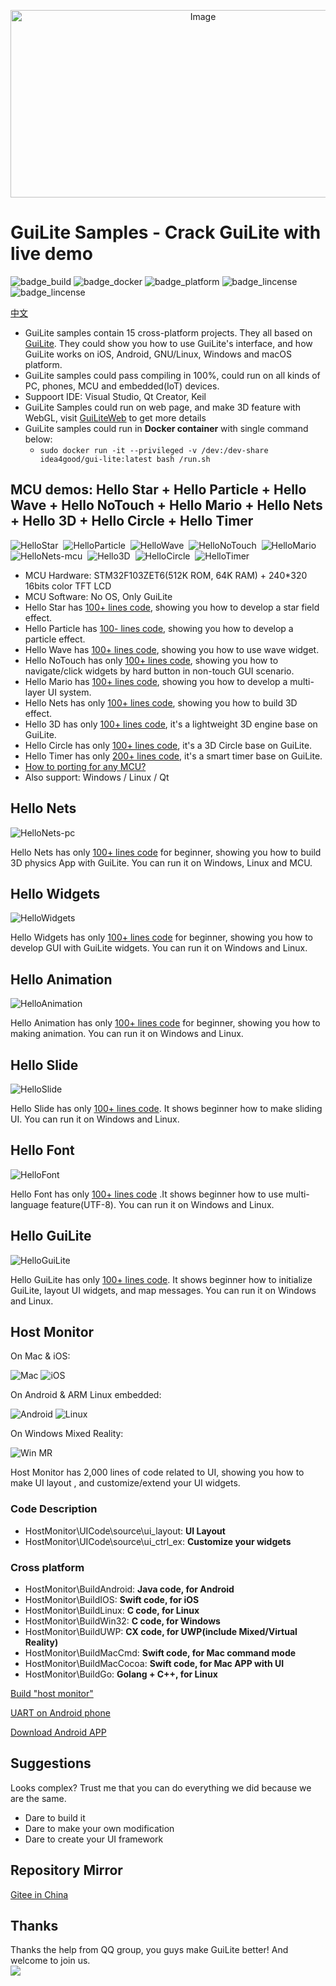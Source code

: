 <p align="center">
    <img src="doc/GuiLiteCube.gif" alt="Image" width="600" height="300"/>
</p>

# GuiLite Samples - Crack GuiLite with live demo
![badge_build](https://img.shields.io/badge/build-passing-brightgreen.svg) ![badge_docker](https://img.shields.io/badge/docker%20build-passing-brightgreen.svg) ![badge_platform](https://img.shields.io/badge/platform-Windows%20%7C%20Linux%20%7C%20macOS%20%7C%20iOS%20%7C%20Android%20%7C%20MCU-brightgreen.svg) ![badge_lincense](https://img.shields.io/badge/license-Apache%202-blue.svg) ![badge_lincense](https://img.shields.io/badge/architecture-amd64%20%7C%20arm%20%7C%20arm64-blue.svg) 

[中文](README_zh.md)
- GuiLite samples contain 15 cross-platform projects. They all based on [GuiLite](https://github.com/idea4good/GuiLite). They could show you how to use GuiLite's interface, and how GuiLite works on iOS, Android, GNU/Linux, Windows and macOS platform.
- GuiLite samples could pass compiling in 100%, could run on all kinds of PC, phones, MCU and embedded(IoT) devices.
- Suppoort IDE: Visual Studio, Qt Creator, Keil 
- GuiLite Samples could run on web page, and make 3D feature with WebGL, visit [GuiLiteWeb](https://github.com/idea4good/GuiLiteWeb) to get more details
- GuiLite samples could run in **Docker container** with single command below:
  - `sudo docker run -it --privileged -v /dev:/dev-share idea4good/gui-lite:latest bash /run.sh`

## MCU demos: Hello Star + Hello Particle + Hello Wave + Hello NoTouch + Hello Mario + Hello Nets + Hello 3D + Hello Circle + Hello Timer
![HelloStar](doc/HelloStar.gif)&nbsp;&nbsp;![HelloParticle](doc/HelloParticle.gif)&nbsp;&nbsp;![HelloWave](doc/HelloWave.gif)&nbsp;&nbsp;![HelloNoTouch](doc/HelloNoTouch.gif)&nbsp;&nbsp;![HelloMario](doc/HelloMario.gif)&nbsp;&nbsp;![HelloNets-mcu](doc/HelloNets-mcu.gif)&nbsp;&nbsp;![Hello3D](doc/Hello3D.gif)&nbsp;&nbsp;![HelloCircle](doc/HelloCircle.gif)&nbsp;&nbsp;![HelloTimer](doc/HelloTimer.gif)
- MCU Hardware: STM32F103ZET6(512K ROM, 64K RAM) + 240*320 16bits color TFT LCD
- MCU Software: No OS, Only GuiLite
- Hello Star has [100+ lines code](HelloStar/UIcode/UIcode.cpp), showing you how to develop a star field effect.
- Hello Particle has [100- lines code](HelloParticle/UIcode/UIcode.cpp), showing you how to develop a particle effect.
- Hello Wave has [100+ lines code](HelloWave/UIcode/UIcode.cpp), showing you how to use wave widget.
- Hello NoTouch has only [100+ lines code](HelloNoTouch/UIcode/UIcode.cpp), showing you how to navigate/click widgets by hard button in non-touch GUI scenario.
- Hello Mario has [100+ lines code](HelloMario/UIcode/UIcode.cpp), showing you how to develop a multi-layer UI system.
- Hello Nets has only [100+ lines code](HelloNets/UIcode/UIcode.cpp), showing you how to build 3D effect.
- Hello 3D has only [100+ lines code](Hello3D/UIcode/UIcode.cpp), it's a lightweight 3D engine base on GuiLite.
- Hello Circle has only [100+ lines code](HelloCircle/UIcode/UIcode.cpp), it's a 3D Circle base on GuiLite.
- Hello Timer has only [200+ lines code](HelloTimer/UIcode/UIcode.cpp), it's a smart timer base on GuiLite.
- [How to porting for any MCU?](HelloWave/README.md#how-to-port-on-any-type-of-mcu)
- Also support: Windows / Linux / Qt

## Hello Nets
![HelloNets-pc](doc/HelloNets-pc.gif)

Hello Nets has only [100+ lines code](HelloNets/UIcode/UIcode.cpp) for beginner, showing you how to build 3D physics App with GuiLite. You can run it on Windows, Linux and MCU.

## Hello Widgets
![HelloWidgets](doc/HelloWidgets.gif)

Hello Widgets has only [100+ lines code](HelloWidgets/UIcode/UIcode.cpp) for beginner, showing you how to develop GUI with GuiLite widgets. You can run it on Windows and Linux.

## Hello Animation
![HelloAnimation](doc/HelloAnimation.gif)

Hello Animation has only [100+ lines code](HelloAnimation/UIcode/UIcode.cpp) for beginner, showing you how to making animation. You can run it on Windows and Linux.

## Hello Slide
![HelloSlide](doc/HelloSlide.gif)

Hello Slide has only [100+ lines code](HelloSlide/UIcode/UIcode.cpp). It shows beginner how to make sliding UI. You can run it on Windows and Linux.

## Hello Font
![HelloFont](doc/HelloFont.gif)

Hello Font has only [100+ lines code](HelloFont/UIcode/UIcode.cpp) .It shows beginner how to use multi-language feature(UTF-8). You can run it on Windows and Linux.

## Hello GuiLite
![HelloGuiLite](doc/HelloGuiLite.gif)

Hello GuiLite has only [100+ lines code](HelloGuiLite/UIcode/helloGL.cpp). It shows beginner how to initialize GuiLite, layout UI widgets, and map messages. You can run it on Windows and Linux.

## Host Monitor
On Mac & iOS:

![Mac](doc/Mac.gif) ![iOS](doc/Ios.landscape.gif)

On Android & ARM Linux embedded:

![Android](doc/Android.gif) ![Linux](doc/Linux.gif)

On Windows Mixed Reality:

![Win MR](doc/WinMR.gif)

Host Monitor has 2,000 lines of code related to UI, showing you how to make UI layout , and customize/extend your UI widgets.
### Code Description
- HostMonitor\UICode\source\ui_layout: **UI Layout**
- HostMonitor\UICode\source\ui_ctrl_ex: **Customize your widgets**

### Cross platform
- HostMonitor\BuildAndroid: **Java code, for Android**
- HostMonitor\BuildIOS: **Swift code, for iOS**
- HostMonitor\BuildLinux: **C code, for Linux**
- HostMonitor\BuildWin32: **C code, for Windows**
- HostMonitor\BuildUWP: **CX code, for UWP(include Mixed/Virtual Reality)**
- HostMonitor\BuildMacCmd: **Swift code, for Mac command mode**
- HostMonitor\BuildMacCocoa: **Swift code, for Mac APP with UI**
- HostMonitor\BuildGo: **Golang + C++, for Linux**

[Build "host monitor"](HostMonitor/README.md)

[UART on Android phone](doc/Serial.md)

[Download Android APP](http://zhushou.360.cn/detail/index/soft_id/1754231)

## Suggestions
Looks complex? Trust me that you can do everything we did because we are the same.
- Dare to build it
- Dare to make your own modification
- Dare to create your UI framework

## Repository Mirror
[Gitee in China](https://gitee.com/idea4good/GuiLiteSamples)

## Thanks
Thanks the help from QQ group, you guys make GuiLite better! And welcome to join us.<br>[<img src="doc/qq.group.jpg">](https://jq.qq.com/?_wv=1027&k=5EO8D9i)